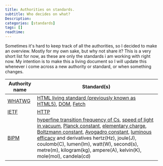 ```yaml
---
title: Authorities on standards.
subtitle: Who decides on what?
Description:
categories: [standards]
tags: []
readtime: 
---
```


Sometimes it's hard to keep track of all the authorities, so I decided to make an overview. Mostly for my own sake, but why not share it? This is a very short list for now, as these are only the standards i am working with right now. My intention is to make this a living document so I will update this whenever i come across a new authority or standard, or when something changes.   

| Authority name | Standard(s) |
|---|---|
| [WHATWG](https://spec.whatwg.org/) | [HTML living standard (previously known as HTML5)](https://html.spec.whatwg.org/multipage/), [DOM](https://dom.spec.whatwg.org/), [Fetch](https://fetch.spec.whatwg.org/) |
| [IETF](https://www.ietf.org/) | [HTTP](https://tools.ietf.org/html/rfc7231) |
| [BIPM](https://www.bipm.org) | [hyperfine transition frequency of Cs](https://www.bipm.org/en/measurement-units/), [speed of light in vacuum](https://www.bipm.org/en/measurement-units/), [Planck constant](https://www.bipm.org/en/measurement-units/), [elementary charge](https://www.bipm.org/en/measurement-units/), [Boltzmann constant](https://www.bipm.org/en/measurement-units/), [Avogadro constant](https://www.bipm.org/en/measurement-units/), [luminous efficacy](https://www.bipm.org/en/measurement-units/) and derivatives hertz(Hz), joule(J), coulomb(C), lumen(lm), watt(W), second(s), metre(m), kilogram(kg), ampere(A), kelvin(K), mole(mol), candela(cd) |
